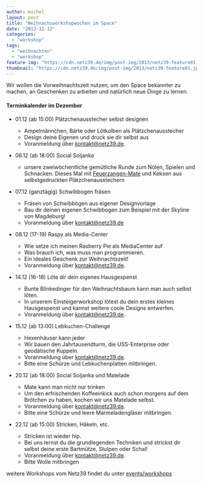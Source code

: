 ```yaml
---
author: michel
layout: post
title: "Weihnachsworkshopwochen im Space"
date: "2013-11-12"
categories: 
  - "workshop"
tags: 
  - "weihnachten"
  - "workshop"
feature-img: "https://cdn.netz39.de/img/post-img/2013/netz39-feature01.jpg"
thumbnail: "https://cdn.netz39.de/img/post-img/2013/netz39-feature01.jpg"
---
```


Wir wollen die Vorweihnachtszeit nutzen, um den Space bekannter zu machen, an Geschenken zu arbeiten und natürlich neue Dinge zu lernen.

#### Terminkalender im Dezember

- 01.12 (ab 15:00) Plätzchenausstecher selbst designen
    
    - Ampelmännchen, Bärte oder Lötkolben als Plätzchenausstecher
    - Design deine Eigenen und druck sie dir selbst aus
    - Voranmeldung über [kontakt@netz39.de](mailto:kontakt@netz39.de).
- 06.12 (ab 18:00) Social Soljanka
    
    - unsere zweiwöchentliche gemütliche Runde zum Nölen, Spielen und Schnacken. Dieses Mal mit [Feuerzangen-Mate](http://www.netz39.de/projekte/feuerzangenmate/) und Keksen aus selbstgedruckten Plätzchenausstechern
- 07.12 (ganztägig) Schwibbogen fräsen
    
    - Fräsen von Schwibbögen aus eigener Designvorlage
    - Bau dir deinen eigenen Schwibbogen zum Beispiel mit der Skyline von Magdeburg!
    - Voranmeldung über [kontakt@netz39.de](mailto:kontakt@netz39.de)
- 08.12 (17-19) Raspy als Media-Center
    
    - Wie setze ich meinen Rasberry Pie als MediaCenter auf
    - Was brauch ich, was muss man programmieren.
    - Ein ideales Geschenk zur Weihnachtszeit!
    - Voranmeldung über [kontakt@netz39.de](mailto:kontakt@netz39.de).
- 14.12 (16-18) Löte dir dein eigenes Hausgespenst
    
    - Bunte Blinkedinger für den Weihnachtsbaum kann man auch selbst löten.
    - In unserem Einsteigerworkshop lötest du dein erstes kleines Hausgespenst und kannst weitere coole Designs entwerfen.
    - Voranmeldung über [kontakt@netz39.de](mailto:kontakt@netz39.de).
- 15.12 (ab 13:00) Lebkuchen-Challenge
    
    - Hexenhäuser kann jeder
    - Wir bauen den Jahrtausendturm, die USS-Enterprise oder geodätische Kuppeln.
    - Voranmeldung über [kontakt@netz39.de](mailto:kontakt@netz39.de).
    - Bitte eine Schürze und Lebkuchenplatten mitbringen.
- 20.12 (ab 18:00) Social Soljanka und Matelade
    
    - Mate kann man nicht nur trinken
    - Um den erfrischenden Koffeeinkick auch schon morgens auf dem Brötchen zu haben, kochen wir uns Matelade selbst.
    - Voranmeldung über [kontakt@netz39.de](mailto:kontakt@netz39.de).
    - Bitte eine Schürze und leere Marmeladengläser mitbringen.
- 22.12 (ab 15:00) Stricken, Häkeln, etc.
    
    - Stricken ist wieder hip.
    - Bei uns lernst du die grundlegenden Techniken und strickst dir selbst deine erste Bartmütze, Stulpen oder Schal!
    - Voranmeldung über [kontakt@netz39.de](mailto:kontakt@netz39.de).
    - Bitte Wolle mitbringen

weitere Workshops vom Netz39 findet du unter [events/workshops](http://www.netz39.de/events/workshops/)
